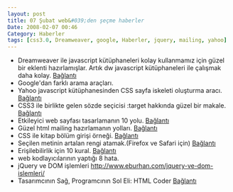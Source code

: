 ```yaml
---
layout: post
title: 07 Şubat web&#039;den şeçme haberler
Date: 2008-02-07 00:46
Category: Haberler
tags: [css3.0, Dreamweaver, google, Haberler, jquery, mailing, yahoo]
---
```


-   Dreamweaver ile javascript kütüphaneleri kolay kullanmamız için
    güzel bir eklenti hazırlamışlar. Artık dw javascript kütüphaneleri
    ile çalışmak daha kolay. [Bağlantı][]
-   Google'dan farklı arama araçları.
-   Yahoo javascript kütüphanesinden CSS sayfa iskeleti oluşturma aracı.
    [Bağlantı][2]
-   CSS3 ile birlikte gelen sözde seçicisi :target hakkında güzel bir
    makale. [Bağlantı][3]
-   Etkileyici web sayfası tasarlamanın 10 yolu. [Bağlantı][4]
-   Güzel html mailing hazırlamanın yolları. [Bağlantı][5]
-   CSS ile kitap bölüm girişi örneği. [Bağlantı][6]
-   Seçilen metinin artalan rengi atamak.(Firefox ve Safari için)
    [Bağlantı][7]
-   Erişilebilirlik için 10 kural. [Bağlantı][8]
-   web kodlayıcılarının yaptığı 8 hata.
-   jQuery ve DOM işlemleri http://www.eburhan.com/jquery-ve-dom-islemleri/
-   Tasarımcının Sağ, Programcının Sol Eli: HTML Coder [Bağlantı][11]


  [Bağlantı]: http://xtnd.us/ "dw javascript"
  [2]: http://developer.yahoo.com/yui/grids/builder/ "yui css"
  [3]: http://www.thinkvitamin.com/features/css/stay-on-target
    "sözde seçici :target"
  [4]: http://www.smashingmagazine.com/2008/01/31/10-principles-of-effective-web-design/
    "güzel sayfalar için ipuçları"
  [5]: http://www.sitepoint.com/article/principles-beautiful-html-email
    "güzel mailing"
  [6]: http://www.cssnewbie.com/css-rules/book-style-chapter-intros/
    "css ile kitap görünümü"
  [7]: http://css-tricks.com/overriding-the-default-text-selection-color-with-css/
    "seçili metnin artalanı"
  [8]: http://www.webcredible.co.uk/user-friendly-resources/web-accessibility/errors.shtml
    "erişebilirlik"
  [11]: http://www.hasanyalcin.com/?p=390 "tasarımcı koder"
